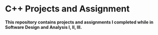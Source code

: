 # C++ Projects and Assignment
**This repository contains projects and assignments I completed while in Software Design and Analysis I, II, III.**

